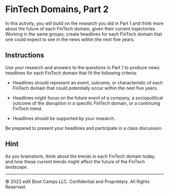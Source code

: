 # FinTech Domains, Part 2

In this activity, you will build on the research you did in Part 1 and think more about the future of each FinTech domain, given their current trajectories. Working in the same groups, create headlines for each FinTech domain that one could expect to see in the news within the next five years. 

## Instructions

Use your research and answers to the questions in Part 1 to produce news headlines for each FinTech domain that fit the following criteria:

* Headlines should represent an event, outcome, or characteristic of each FinTech domain that could potentially occur within the next five years.

* Headlines might focus on the future event of a company, a sociopolitical outcome of the disruption in a specific FinTech domain, or a continuing FinTech trend.

* Headlines should be supported by your research. 

Be prepared to present your headlines and participate in a class discussion.

## Hint

As you brainstorm, think about the trends in each FinTech domain today, and how these current trends might affect the future of the FinTech landscape.

---

© 2022 edX Boot Camps LLC. Confidential and Proprietary. All Rights Reserved.
